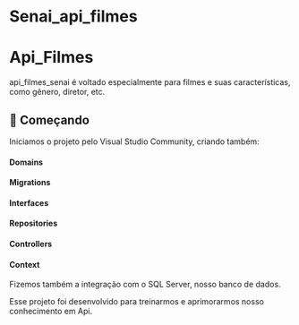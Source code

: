 # Senai_api_filmes
# Api_Filmes
api_filmes_senai é voltado especialmente para filmes e suas características, como gênero, diretor, etc. 
## 📢 Começando 
Iniciamos o projeto pelo Visual Studio Community, criando também: 
#### Domains
#### Migrations
#### Interfaces
#### Repositories  
#### Controllers
#### Context 

Fizemos também a integração com o SQL Server, nosso banco de dados.

Esse projeto foi desenvolvido para treinarmos e aprimorarmos nosso conhecimento em Api. 
